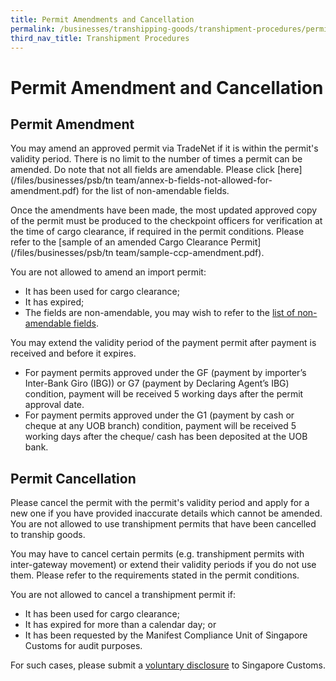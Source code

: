 ```yaml
---
title: Permit Amendments and Cancellation
permalink: /businesses/transhipping-goods/transhipment-procedures/permit-amendments-and-cancellation/
third_nav_title: Transhipment Procedures
---
```

# Permit Amendment and Cancellation

## Permit Amendment

You may amend an approved permit via TradeNet if it is within the permit's validity period. There is no limit to the number of times a permit can be amended. Do note that not all fields are amendable. Please click  [here](/files/businesses/psb/tn team/annex-b-fields-not-allowed-for-amendment.pdf)  for the list of non-amendable fields.

Once the amendments have been made, the most updated approved copy of the permit must be produced to the checkpoint officers for verification at the time of cargo clearance, if required in the permit conditions. Please refer to the  [sample of an amended Cargo Clearance Permit](/files/businesses/psb/tn team/sample-ccp-amendment.pdf).

You are not allowed to amend an import permit:
-   It has been used for cargo clearance;
-   It has expired;
-   The fields are non-amendable, you may wish to refer to the <a href = "https://www.customs.gov.sg/files/businesses/PSB/TN%20Team/annex-b-fields-not-allowed-for-amendment.pdf">list of non-amendable fields</a>.

You may extend the validity period of the payment permit after payment is received and before it expires.
- For payment permits approved under the GF (payment by importer’s Inter-Bank Giro (IBG)) or G7 (payment by Declaring Agent’s IBG) condition, payment will be received 5 working days after the permit approval date. 
-	For payment permits approved under the G1 (payment by cash or cheque at any UOB branch) condition, payment will be received 5 working days after the cheque/ cash has been deposited at the UOB bank. 


## Permit Cancellation

Please cancel the permit with the permit's validity period and apply for a new one if you have provided inaccurate details which cannot be amended. You are not allowed to use transhipment permits that have been cancelled to tranship goods.

You may have to cancel certain permits (e.g. transhipment permits with inter-gateway movement) or extend their validity periods if you do not use them. Please refer to the requirements stated in the permit conditions.

You are not allowed to cancel a transhipment permit if:

-   It has been used for cargo clearance;
-   It has expired for more than a calendar day; or
-   It has been requested by the Manifest Compliance Unit of Singapore Customs for audit purposes.

For such cases, please submit a  [voluntary disclosure](/businesses/compliance/voluntary-disclosure-programme)  to Singapore Customs.